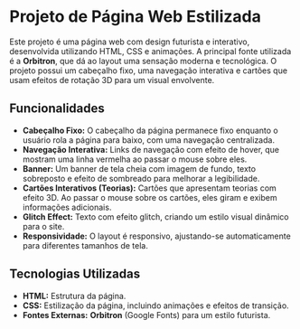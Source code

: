 # Projeto de Página Web Estilizada

Este projeto é uma página web com design futurista e interativo, desenvolvida utilizando HTML, CSS e animações. A principal fonte utilizada é a **Orbitron**, que dá ao layout uma sensação moderna e tecnológica. O projeto possui um cabeçalho fixo, uma navegação interativa e cartões que usam efeitos de rotação 3D para um visual envolvente.

## Funcionalidades

- **Cabeçalho Fixo:** O cabeçalho da página permanece fixo enquanto o usuário rola a página para baixo, com uma navegação centralizada.
- **Navegação Interativa:** Links de navegação com efeito de hover, que mostram uma linha vermelha ao passar o mouse sobre eles.
- **Banner:** Um banner de tela cheia com imagem de fundo, texto sobreposto e efeito de sombreado para melhorar a legibilidade.
- **Cartões Interativos (Teorias):** Cartões que apresentam teorias com efeito 3D. Ao passar o mouse sobre os cartões, eles giram e exibem informações adicionais.
- **Glitch Effect:** Texto com efeito glitch, criando um estilo visual dinâmico para o site.
- **Responsividade:** O layout é responsivo, ajustando-se automaticamente para diferentes tamanhos de tela.

## Tecnologias Utilizadas

- **HTML:** Estrutura da página.
- **CSS:** Estilização da página, incluindo animações e efeitos de transição.
- **Fontes Externas:** **Orbitron** (Google Fonts) para um estilo futurista.


